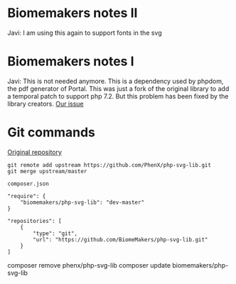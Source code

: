 
# Biomemakers notes II

Javi: I am using this again to support fonts in the svg


# Biomemakers notes I
 
Javi: This is not needed anymore. This is a dependency used by phpdom, the pdf generator of Portal. This was just a fork of the original library to add a temporal patch to support php 7.2. But this problem has been fixed by the library creators.
[Our issue](https://github.com/BiomeMakers/Portal/issues/27)


# Git commands

[Original repository](https://github.com/PhenX/php-svg-lib)

```
git remote add upstream https://github.com/PhenX/php-svg-lib.git
git merge upstream/master
```

`composer.json`


```
"require": {
	"biomemakers/php-svg-lib": "dev-master"
}

```

```
"repositories": [
    {
        "type": "git",
        "url": "https://github.com/BiomeMakers/php-svg-lib.git"
    }
]
```



composer remove phenx/php-svg-lib
composer update biomemakers/php-svg-lib


